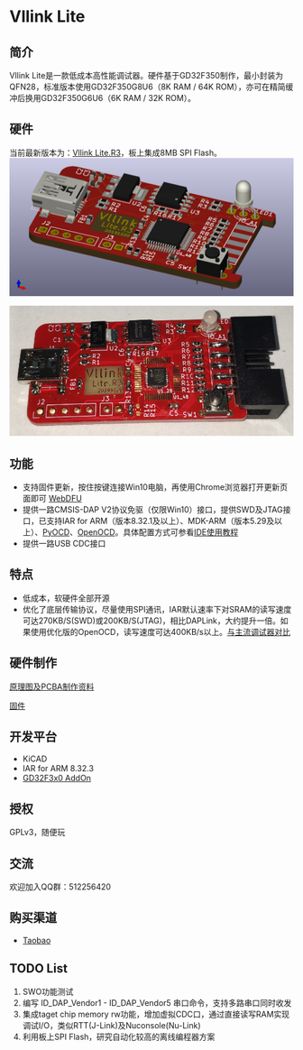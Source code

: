 # Vllink Lite

## 简介

Vllink Lite是一款低成本高性能调试器。硬件基于GD32F350制作，最小封装为QFN28，标准版本使用GD32F350G8U6（8K RAM / 64K ROM），亦可在精简缓冲后换用GD32F350G6U6（6K RAM / 32K ROM）。

## 硬件

当前最新版本为：[Vllink Lite.R3](https://github.com/vllogic/vllink_lite/tree/000b3bc6477d7fd816e0debf9087d155adbe143d/hardware/vllink_lite.r3)，板上集成8MB SPI Flash。
![3D](./hardware/vllink_lite.r3/vllink_lite.r3.top_rotate.png)

![PCBA](./hardware/vllink_lite.r3/vllink_lite.r3.pcba.png)

## 功能

* 支持固件更新，按住按键连接Win10电脑，再使用Chrome浏览器打开更新页面即可 [WebDFU](https://devanlai.github.io/webdfu/dfu-util/)
* 提供一路CMSIS-DAP V2协议免驱（仅限Win10）接口，提供SWD及JTAG接口，已支持IAR for ARM（版本8.32.1及以上）、MDK-ARM（版本5.29及以上）、[PyOCD](https://github.com/mbedmicro/pyOCD)、[OpenOCD](https://github.com/vllogic/openocd_cmsis-dap_v2)。具体配置方式可参看[IDE使用教程](https://github.com/vllogic/vllink_lite/blob/master/doc/ide_guide.md)
* 提供一路USB CDC接口

## 特点

* 低成本，软硬件全部开源
* 优化了底层传输协议，尽量使用SPI通讯，IAR默认速率下对SRAM的读写速度可达270KB/S(SWD)或200KB/S(JTAG)，相比DAPLink，大约提升一倍。如果使用优化版的OpenOCD，读写速度可达400KB/s以上。[与主流调试器对比](https://github.com/vllogic/vllink_lite/blob/master/hardware/vllink_lite.r3/speed_test.md)

## 硬件制作

[原理图及PCBA制作资料](https://github.com/vllogic/vllink_lite/tree/master/hardware)

[固件](https://github.com/vllogic/vllink_lite/releases)

## 开发平台

* KiCAD
* IAR for ARM 8.32.3
* [GD32F3x0 AddOn](http://gd32mcu.21ic.com/documents)

## 授权

GPLv3，随便玩

## 交流

欢迎加入QQ群：512256420

## 购买渠道
* [Taobao](https://shop216739170.taobao.com/)

## TODO List

1. SWO功能测试
2. 编写 ID_DAP_Vendor1 - ID_DAP_Vendor5 串口命令，支持多路串口同时收发
3. 集成taget chip memory rw功能，增加虚拟CDC口，通过直接读写RAM实现调试I/O，类似RTT(J-Link)及Nuconsole(Nu-Link)
4. 利用板上SPI Flash，研究自动化较高的离线编程器方案
